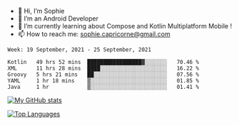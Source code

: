- 👋 Hi, I’m Sophie
- 👀 I’m an Android Developer
- 🌱 I’m currently learning about Compose and Kotlin Multiplatform Mobile !
- 📫 How to reach me: sophie.capricorne@gmail.com


<!--START_SECTION:waka-->
```text
Week: 19 September, 2021 - 25 September, 2021

Kotlin   49 hrs 52 mins  █████████████████▓░░░░░░░   70.46 % 
XML      11 hrs 28 mins  ████░░░░░░░░░░░░░░░░░░░░░   16.22 % 
Groovy   5 hrs 21 mins   ██░░░░░░░░░░░░░░░░░░░░░░░   07.56 % 
YAML     1 hr 18 mins    ▒░░░░░░░░░░░░░░░░░░░░░░░░   01.85 % 
Java     1 hr            ▒░░░░░░░░░░░░░░░░░░░░░░░░   01.41 % 
```
<!--END_SECTION:waka-->

[![My GitHub stats](https://github-readme-stats.vercel.app/api?username=sophicapri&show_icons=true&theme=buefy)](https://github.com/anuraghazra/github-readme-stats)

[![Top Languages](https://github-readme-stats.vercel.app/api/top-langs/?username=sophicapri&langs_count=3&layout=compact)](https://github.com/anuraghazra/github-readme-stats)

